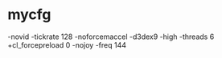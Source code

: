 # mycfg

-novid -tickrate 128 -noforcemaccel -d3dex9 -high -threads 6 +cl_forcepreload 0 -nojoy -freq 144
